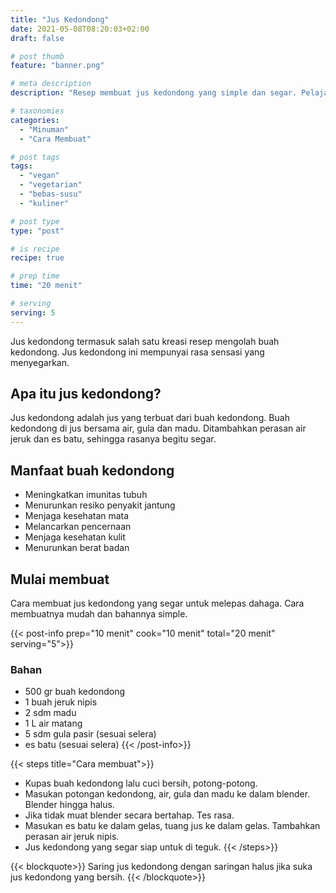 ```yaml
---
title: "Jus Kedondong"
date: 2021-05-08T08:20:03+02:00
draft: false

# post thumb
feature: "banner.png"

# meta description
description: "Resep membuat jus kedondong yang simple dan segar. Pelajari cara membuat jus kedondong disini."

# taxonomies
categories:
  - "Minuman"
  - "Cara Membuat"

# post tags
tags:
  - "vegan"
  - "vegetarian"
  - "bebas-susu"
  - "kuliner"

# post type
type: "post"

# is recipe
recipe: true

# prep time
time: "20 menit"

# serving
serving: 5
---
```

Jus kedondong termasuk salah satu kreasi resep mengolah buah kedondong. Jus kedondong ini mempunyai rasa sensasi yang menyegarkan.

## Apa itu jus kedondong?

Jus kedondong adalah jus yang terbuat dari buah kedondong. Buah kedondong di jus bersama air, gula dan madu. Ditambahkan perasan air jeruk dan es batu, sehingga rasanya begitu segar.

## Manfaat buah kedondong

-   Meningkatkan imunitas tubuh
-   Menurunkan resiko penyakit jantung
-   Menjaga kesehatan mata
-   Melancarkan pencernaan
-   Menjaga kesehatan kulit
-   Menurunkan berat badan

## Mulai membuat

Cara membuat jus kedondong yang segar untuk melepas dahaga. Cara membuatnya mudah dan bahannya simple.

{{< post-info prep="10 menit" cook="10 menit" total="20 menit" serving="5">}}

### Bahan

-   500 gr buah kedondong
-   1 buah jeruk nipis
-   2 sdm madu
-   1 L air matang
-   5 sdm gula pasir (sesuai selera)
-   es batu (sesuai selera)
{{< /post-info>}}

{{< steps title="Cara membuat">}}
- Kupas buah kedondong lalu cuci bersih, potong-potong.
- Masukan potongan kedondong, air, gula dan madu ke dalam blender. Blender hingga halus.
- Jika tidak muat blender secara bertahap. Tes rasa.
- Masukan es batu ke dalam gelas, tuang jus ke dalam gelas. Tambahkan perasan air jeruk nipis.
- Jus kedondong yang segar siap untuk di teguk.
{{< /steps>}}

{{< blockquote>}}
Saring jus kedondong dengan saringan halus jika suka jus kedondong yang bersih.
{{< /blockquote>}}

